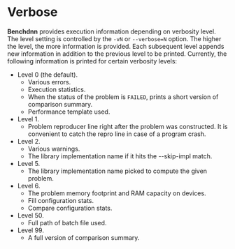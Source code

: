 # Verbose

**Benchdnn** provides execution information depending on verbosity level. The
level setting is controlled by the `-vN` or `--verbose=N` option. The higher the
level, the more information is provided. Each subsequent level appends new
information in addition to the previous level to be printed. Currently, the
following information is printed for certain verbosity levels:
* Level 0 (the default).
    * Various errors.
    * Execution statistics.
    * When the status of the problem is `FAILED`, prints a short version of
      comparison summary.
    * Performance template used.
* Level 1.
    * Problem reproducer line right after the problem was constructed. It is
      convenient to catch the repro line in case of a program crash.
* Level 2.
    * Various warnings.
    * The library implementation name if it hits the --skip-impl match.
* Level 5.
    * The library implementation name picked to compute the given problem.
* Level 6.
    * The problem memory footprint and RAM capacity on devices.
    * Fill configuration stats.
    * Compare configuration stats.
* Level 50.
    * Full path of batch file used.
* Level 99.
    * A full version of comparison summary.


